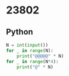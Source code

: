 # 23802

## Python

```python
N = int(input())
for _ in range(N):
    print("@@@@@" * N)
for _ in range(N*4):
    print("@" * N)

```
